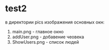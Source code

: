 # test2
в директории pics изображения основных окн:
1. main.png - главное окно
2. addUser.png - добавение чеовека
3. ShowUsers.png - список людей
